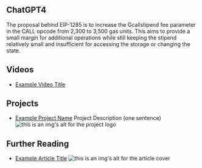 ## ChatGPT4

The proposal behind EIP-1285 is to increase the Gcallstipend fee parameter in the CALL opcode from 2,300 to 3,500 gas units. This aims to provide a small margin for additional operations while still keeping the stipend relatively small and insufficient for accessing the storage or changing the state.

## Videos

- [Example Video Title](https://www.youtube.com/watch?v=TDGq4aeevgY)

## Projects

- [Example Project Name](https://xxxx.xxx/xxxxx) Project Description (one sentence) ![this is an img's alt for the project logo](https://xxxx.xxx/project-logo.xxx)

## Further Reading

- [Example Article Title](https://xxxx.xxx/xxxxx) ![this is an img's alt for the article cover](https://xxxx.xxx/article-cover.xxx)
